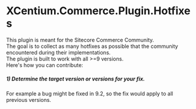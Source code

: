# XCentium.Commerce.Plugin.Hotfixes

This plugin is meant for the Sitecore Commerce Community.  
The goal is to collect as many hotfixes as possible that the community encountered during their implementations.  
The plugin is built to work with all >=9 versions.  
Here's how you can contribute:

##### 1) Determine the target version or versions for your fix. 
For example a bug might be fixed in 9.2, so the fix would apply to all previous versions.
